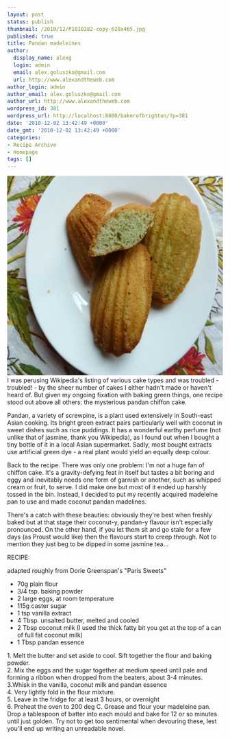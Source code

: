 ```yaml
---
layout: post
status: publish
thumbnail: /2010/12/P1010282-copy-620x465.jpg
published: true
title: Pandan madeleines
author:
  display_name: alexg
  login: admin
  email: alex.goluszko@gmail.com
  url: http://www.alexandtheweb.com
author_login: admin
author_email: alex.goluszko@gmail.com
author_url: http://www.alexandtheweb.com
wordpress_id: 381
wordpress_url: http://localhost:8000/bakerofbrighton/?p=381
date: '2010-12-02 13:42:49 +0000'
date_gmt: '2010-12-02 13:42:49 +0000'
categories:
- Recipe Archive
- Homepage
tags: []
---
```

<p><a href="/images/2010/12/P1010282-copy.jpg"><img class="alignnone size-medium wp-image-385" title="Pandan coconut madeleines" src="/images/2010/12/P1010282-copy-620x465.jpg" alt="Pandan coconut madeleines" width="620" height="465" /></a><br />
I was perusing Wikipedia's listing of various cake types and was troubled - troubled! - by the sheer number of cakes I either hadn't made or haven't heard of. But given my ongoing fixation with baking green things, one recipe stood out above all others: the mysterious pandan chiffon cake.</p>
<p>Pandan, a variety of screwpine, is a plant used extensively in South-east Asian cooking. Its bright green extract pairs particularly well with coconut in sweet dishes such as rice puddings. It has a wonderful earthy perfume (not unlike that of jasmine, thank you Wikipedia), as I found out when I bought a tiny bottle of it in a local Asian supermarket. Sadly, most bought extracts use artificial green dye - a real plant would yield an equally deep colour.</p>
<p>Back to the recipe. There was only one problem: I'm not a huge fan of chiffon cake. It's a gravity-defying feat in itself but tastes a bit boring and eggy and inevitably needs one form of garnish or another, such as whipped cream or fruit, to serve. I did make one but most of it ended up harshly tossed in the bin. Instead, I decided to put my recently acquired madeleine pan to use and made coconut pandan madelines.</p>
<p>There's a catch with these beauties: obviously they're best when freshly baked but at that stage their coconut-y, pandan-y flavour isn't especially pronounced. On the other hand, if you let them sit and go stale for a few days (as Proust would like) then the flavours start to creep through. Not to mention they just beg to be dipped in some jasmine tea...</p>
<p>RECIPE:</p>
<p>adapted roughly from Dorie Greenspan's "Paris Sweets"</p>
<ul>
<li>70g plain flour</li>
<li>3/4 tsp. baking powder</li>
<li>2 large eggs, at room temperature</li>
<li>115g caster sugar</li>
<li>1 tsp vanilla extract</li>
<li>4 Tbsp. unsalted butter, melted and cooled</li>
<li>2 Tbsp coconut milk (I used the thick fatty bit you get at the top of a can of full fat coconut milk)</li>
<li>1 Tbsp pandan essence</li>
</ul>
<p>1. Melt the butter and set aside to cool. Sift together the flour and baking powder.<br />
2. Mix the eggs and the sugar together at medium speed until pale and forming a ribbon when dropped from the beaters, about 3-4 minutes.<br />
3.Whisk in the vanilla, coconut milk and pandan essence<br />
4. Very lightly fold in the flour mixture.<br />
5. Leave in the fridge for at least 3 hours, or overnight<br />
6. Preheat the oven to 200 deg C. Grease and flour your madeleine pan. Drop a tablespoon of batter into each mould and bake for 12 or so minutes until just golden. Try not to get too sentimental when devouring these, lest you'll end up writing an unreadable novel.</p>
